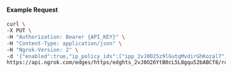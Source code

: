 <!-- Code generated for API Clients. DO NOT EDIT. -->

#### Example Request

```bash
curl \
-X PUT \
-H "Authorization: Bearer {API_KEY}" \
-H "Content-Type: application/json" \
-H "Ngrok-Version: 2" \
-d '{"enabled":true,"ip_policy_ids":["ipp_2vJ0O25z9lGutqMvdirGhKozal7","ipp_2vJ0O2jglHDKIzIcj0xVXLFyGyt"]}' \
https://api.ngrok.com/edges/https/edghts_2vJ0O26YtB0cL5L8gqu52bABCf8/routes/edghtsrt_2vJ0Nys3eEBl29oBaDT6feJeDT0/ip_restriction
```
